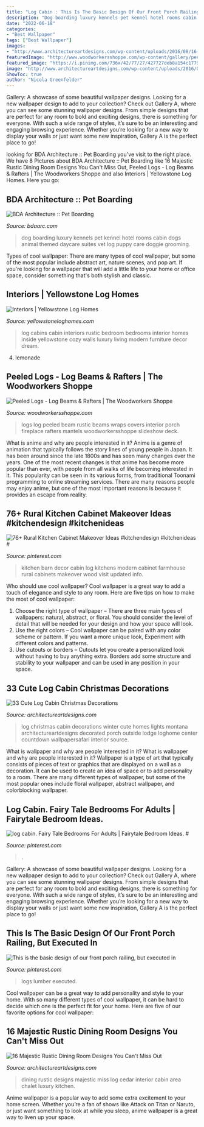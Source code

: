 ```yaml
---
title: "Log Cabin : This Is The Basic Design Of Our Front Porch Railing, But Executed In"
description: "Dog boarding luxury kennels pet kennel hotel rooms cabin dogs animal themed daycare suites vet log puppy care doggie grooming"
date: "2022-06-18"
categories:
- "Best Wallpaper"
tags: ["Best Wallpaper"]
images:
- "http://www.architectureartdesigns.com/wp-content/uploads/2016/08/16-Majestic-Rustic-Dining-Room-Designs-You-Cant-Miss-Out-14.jpg"
featuredImage: "http://www.woodworkersshoppe.com/wp-content/gallery/peeled-logs/02-logacc1.jpg"
featured_image: "https://i.pinimg.com/736x/42/77/27/427727deb8a154c1779062c9b670f4ce.jpg"
image: "http://www.architectureartdesigns.com/wp-content/uploads/2016/08/16-Majestic-Rustic-Dining-Room-Designs-You-Cant-Miss-Out-14.jpg"
ShowToc: true
author: "Nicola Greenfelder"
---
```



Gallery: A showcase of some beautiful wallpaper designs.
Looking for a new wallpaper design to add to your collection? Check out Gallery A, where you can see some stunning wallpaper designs. From simple designs that are perfect for any room to bold and exciting designs, there is something for everyone. With such a wide range of styles, it’s sure to be an interesting and engaging browsing experience. Whether you’re looking for a new way to display your walls or just want some new inspiration, Gallery A is the perfect place to go!
		
		
		
		
		
		
		
	

		
looking for BDA Architecture :: Pet Boarding you've visit to the right place. We have 8 Pictures about BDA Architecture :: Pet Boarding like 16 Majestic Rustic Dining Room Designs You Can&#039;t Miss Out, Peeled Logs - Log Beams &amp; Rafters | The Woodworkers Shoppe and also Interiors | Yellowstone Log Homes. Here you go:
		
    
## BDA Architecture :: Pet Boarding

<img loading=lazy src="http://www.bdaarc.com/images/uploads/galleryphotos/j10-Luxury-Dog-Boarding-Log-Cabin.jpg" onerror="this.onerror=null;this.src='https://tse4.mm.bing.net/th?id=OIP.YxFy_hs3zJ4MMkgCwKW1tgHaKX&amp;pid=15.1';" alt="BDA Architecture :: Pet Boarding">

_Source: bdaarc.com_

>dog boarding luxury kennels pet kennel hotel rooms cabin dogs animal themed daycare suites vet log puppy care doggie grooming. 

	

Types of cool wallpaper:
There are many types of cool wallpaper, but some of the most popular include abstract art, nature scenes, and pop art. If you're looking for a wallpaper that will add a little life to your home or office space, consider something that's both stylish and classic.

    
## Interiors | Yellowstone Log Homes

<img loading=lazy src="https://www.yellowstoneloghomes.com/wp-content/uploads/2019/12/mg_1695_rs-768x1152.jpg" onerror="this.onerror=null;this.src='https://tse4.mm.bing.net/th?id=OIP.GMdOwHm_KPSPPWynw0IZKAHaLH&amp;pid=15.1';" alt="Interiors | Yellowstone Log Homes">

_Source: yellowstoneloghomes.com_

>log cabins cabin interiors rustic bedroom bedrooms interior homes inside yellowstone cozy walls luxury living modern furniture decor dream. 

	

4. lemonade 

    
## Peeled Logs - Log Beams &amp; Rafters | The Woodworkers Shoppe

<img loading=lazy src="http://www.woodworkersshoppe.com/wp-content/gallery/peeled-logs/02-logacc1.jpg" onerror="this.onerror=null;this.src='https://tse4.mm.bing.net/th?id=OIP.Bw03Rshm1LqRs31agyl-1gHaLO&amp;pid=15.1';" alt="Peeled Logs - Log Beams &amp; Rafters | The Woodworkers Shoppe">

_Source: woodworkersshoppe.com_

>logs log peeled beam rustic beams wraps covers interior porch fireplace rafters mantels woodworkersshoppe slideshow deck. 

	

What is anime and why are people interested in it?
Anime is a genre of animation that typically follows the story lines of young people in Japan. It has been around since the late 1800s and has seen many changes over the years. One of the most recent changes is that anime has become more popular than ever, with people from all walks of life becoming interested in it. This popularity can be seen in its various forms, from traditional Toonami programming to online streaming services. There are many reasons people may enjoy anime, but one of the most important reasons is because it provides an escape from reality.

    
## 76+ Rural Kitchen Cabinet Makeover Ideas #kitchendesign #kitchenideas #

<img loading=lazy src="https://i.pinimg.com/736x/cb/ff/a3/cbffa336e6582249ee903e6f2b0c3960.jpg" onerror="this.onerror=null;this.src='https://tse4.mm.bing.net/th?id=OIP.VhZulgURDG6qy_FDxXFPOAHaO9&amp;pid=15.1';" alt="76+ Rural Kitchen Cabinet Makeover Ideas #kitchendesign #kitchenideas #">

_Source: pinterest.com_

>kitchen barn decor cabin log kitchens modern cabinet farmhouse rural cabinets makeover wood visit updated info. 

	

Who should use cool wallpaper?
Cool wallpaper is a great way to add a touch of elegance and style to any room. Here are five tips on how to make the most of cool wallpaper: 
1) Choose the right type of wallpaper – There are three main types of wallpapers: natural, abstract, or floral. You should consider the level of detail that will be needed for your design and how your space will look. 
2) Use the right colors – Cool wallpaper can be paired with any color scheme or pattern. If you want a more unique look, Experiment with different colors and patterns. 
3) Use cutouts or borders – Cutouts let you create a personalized look without having to buy anything extra. Borders add some structure and stability to your wallpaper and can be used in any position in your space.

    
## 33 Cute Log Cabin Christmas Decorations

<img loading=lazy src="https://www.architectureartdesigns.com/wp-content/uploads/2013/11/933.jpg" onerror="this.onerror=null;this.src='https://tse3.mm.bing.net/th?id=OIP.EFI77iDDNxmaPHLmT4772gAAAA&amp;pid=15.1';" alt="33 Cute Log Cabin Christmas Decorations">

_Source: architectureartdesigns.com_

>log christmas cabin decorations winter cute homes lights montana architectureartdesigns decorated porch outside lodge loghome center countdown wallpapersafari interior source. 

	

What is wallpaper and why are people interested in it?
What is wallpaper and why are people interested in it?
Wallpaper is a type of art that typically consists of pieces of text or graphics that are displayed on a wall as a decoration. It can be used to create an idea of space or to add personality to a room. There are many different types of wallpaper, but some of the most popular ones include floral wallpaper, abstract wallpaper, and colorblocking wallpaper.

    
## Log Cabin. Fairy Tale Bedrooms For Adults | Fairytale Bedroom Ideas. #

<img loading=lazy src="https://i.pinimg.com/736x/42/77/27/427727deb8a154c1779062c9b670f4ce.jpg" onerror="this.onerror=null;this.src='https://tse1.mm.bing.net/th?id=OIP.zLFIKWK8631k12oE9zo_UgAAAA&amp;pid=15.1';" alt="log cabin. Fairy Tale Bedrooms For Adults | Fairytale Bedroom Ideas. #">

_Source: pinterest.com_

>. 

	

Gallery: A showcase of some beautiful wallpaper designs.
Looking for a new wallpaper design to add to your collection? Check out Gallery A, where you can see some stunning wallpaper designs. From simple designs that are perfect for any room to bold and exciting designs, there is something for everyone. With such a wide range of styles, it’s sure to be an interesting and engaging browsing experience. Whether you’re looking for a new way to display your walls or just want some new inspiration, Gallery A is the perfect place to go!





	
	
    
## This Is The Basic Design Of Our Front Porch Railing, But Executed In

<img loading=lazy src="https://i.pinimg.com/736x/5a/5c/84/5a5c84304881594b3837b91faa2f27ef.jpg" onerror="this.onerror=null;this.src='https://tse2.mm.bing.net/th?id=OIP.2nFDPZ6EsTUlvWc6amqRKwHaLF&amp;pid=15.1';" alt="This is the basic design of our front porch railing, but executed in">

_Source: pinterest.com_

>logs lumber executed. 

	

Cool wallpaper can be a great way to add personality and style to your home. With so many different types of cool wallpaper, it can be hard to decide which one is the perfect fit for your home. Here are five of our favorite options for cool wallpaper: 

    
## 16 Majestic Rustic Dining Room Designs You Can&#039;t Miss Out

<img loading=lazy src="http://www.architectureartdesigns.com/wp-content/uploads/2016/08/16-Majestic-Rustic-Dining-Room-Designs-You-Cant-Miss-Out-14.jpg" onerror="this.onerror=null;this.src='https://tse4.mm.bing.net/th?id=OIP.27h6cMb54RgKI7jFLF3MZAHaLG&amp;pid=15.1';" alt="16 Majestic Rustic Dining Room Designs You Can&#039;t Miss Out">

_Source: architectureartdesigns.com_

>dining rustic designs majestic miss log cedar interior cabin area chalet luxury kitchen. 

	

Anime wallpaper is a popular way to add some extra excitement to your home screen. Whether you’re a fan of shows like Attack on Titan or Naruto, or just want something to look at while you sleep, anime wallpaper is a great way to liven up your space.

